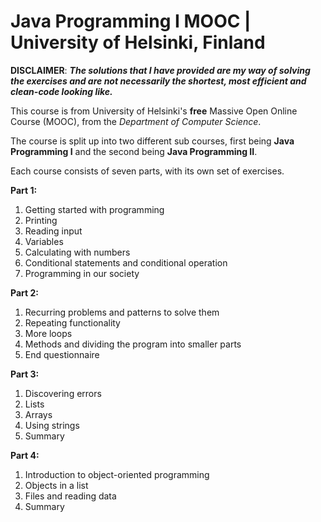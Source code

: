 # **Java Programming I MOOC | University of Helsinki, Finland**

**DISCLAIMER**: **_The solutions that I have provided are my way of solving the exercises and are not necessarily the shortest, most efficient and clean-code looking like._**

This course is from University of Helsinki's **free** Massive Open Online Course (MOOC), from the _Department of Computer Science_.

The course is split up into two different sub courses, first being **Java Programming I** and the second being **Java Programming II**.

Each course consists of seven parts, with its own set of exercises.

**Part 1:**
1. Getting started with programming
2. Printing
3. Reading input
4. Variables
5. Calculating with numbers
6. Conditional statements and conditional operation
7. Programming in our society

**Part 2:**
1. Recurring problems and patterns to solve them
2. Repeating functionality
3. More loops
4. Methods and dividing the program into smaller parts
5. End questionnaire

**Part 3:**
1. Discovering errors
2. Lists
3. Arrays
4. Using strings
5. Summary

**Part 4:**
1. Introduction to object-oriented programming
2. Objects in a list
3. Files and reading data
4. Summary
